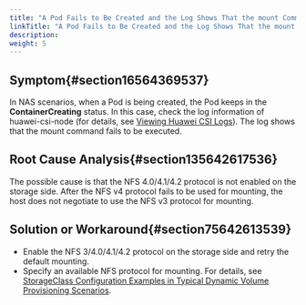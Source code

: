 ```yaml
---
title: "A Pod Fails to Be Created and the Log Shows That the mount Command Fails to Be Executed"
linkTitle: "A Pod Fails to Be Created and the Log Shows That the mount Command Fails to Be Executed"
description: 
weight: 5
---
```


## Symptom{#section16564369537}

In NAS scenarios, when a Pod is being created, the Pod keeps in the  **ContainerCreating**  status. In this case, check the log information of huawei-csi-node \(for details, see  [Viewing Huawei CSI Logs](/docs/common-operations/collecting-information/viewing-huawei-csi-logs)\). The log shows that the mount command fails to be executed.

## Root Cause Analysis{#section135642617536}

The possible cause is that the NFS 4.0/4.1/4.2 protocol is not enabled on the storage side. After the NFS v4 protocol fails to be used for mounting, the host does not negotiate to use the NFS v3 protocol for mounting.

## Solution or Workaround{#section75642613539}

-   Enable the NFS 3/4.0/4.1/4.2 protocol on the storage side and retry the default mounting.
-   Specify an available NFS protocol for mounting. For details, see  [StorageClass Configuration Examples in Typical Dynamic Volume Provisioning Scenarios](/docs/using-huawei-csi/managing-a-pvc/creating-a-pvc/dynamic-volume-provisioning/storageclass-configuration-examples-in-typical-dynamic-volume-provisioning-scenarios).

